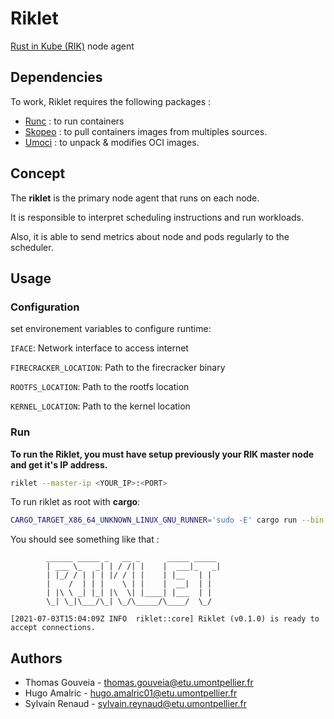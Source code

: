 # Riklet

[Rust in Kube (RIK)](https://github.com/dev-sys-do/rik) node agent

## Dependencies

To work, Riklet requires the following packages :

- [Runc](https://github.com/opencontainers/runc) : to run containers
- [Skopeo](https://github.com/containers/skopeo) : to pull containers images
  from multiples sources.
- [Umoci](https://github.com/opencontainers/umoci) : to unpack & modifies OCI
  images.

## Concept

The **riklet** is the primary node agent that runs on each node.

It is responsible to interpret scheduling instructions and run workloads.

Also, it is able to send metrics about node and pods regularly to the scheduler.

## Usage

### Configuration

set environement variables to configure runtime:

`IFACE`: Network interface to access internet

`FIRECRACKER_LOCATION`: Path to the firecracker binary

`ROOTFS_LOCATION`: Path to the rootfs location

`KERNEL_LOCATION`: Path to the kernel location

### Run

**To run the Riklet, you must have setup previously your RIK master node and get
it's IP address.**

```bash
riklet --master-ip <YOUR_IP>:<PORT>
```

To run riklet as root with **cargo**:
        
```bash
CARGO_TARGET_X86_64_UNKNOWN_LINUX_GNU_RUNNER='sudo -E' cargo run --bin riklet
```

You should see something like that : 

```
        ______ _____ _   __ _      _____ _____
        | ___ \_   _| | / /| |    |  ___|_   _|
        | |_/ / | | | |/ / | |    | |__   | |
        |    /  | | |    \ | |    |  __|  | |
        | |\ \ _| |_| |\  \| |____| |___  | |
        \_| \_|\___/\_| \_/\_____/\____/  \_/
        
[2021-07-03T15:04:09Z INFO  riklet::core] Riklet (v0.1.0) is ready to accept connections.
```

## Authors

- Thomas Gouveia - <thomas.gouveia@etu.umontpellier.fr>
- Hugo Amalric - <hugo.amalric01@etu.umontpellier.fr>
- Sylvain Renaud - <sylvain.reynaud@etu.umontpellier.fr>
